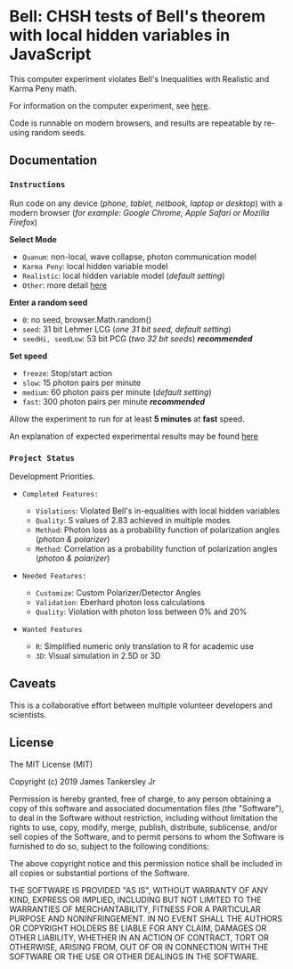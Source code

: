 # Bell: CHSH tests of Bell's theorem with local hidden variables in JavaScript

This computer experiment violates Bell's Inequalities with Realistic and Karma Peny math.

For information on the computer experiment, see [here](https://sites.google.com/site/physicschecker/unsettled-physics/testing-bells-theorem-paper).

Code is runnable on modern browsers, and results are repeatable by re-using random seeds.

## Documentation

### `Instructions`

Run code on any device (_phone, tablet, netbook, laptop or desktop_) with a modern browser (_for example: Google Chrome, Apple Safari or Mozilla Firefox_)

**Select Mode**
* `Quanum`: non-local, wave collapse, photon communication model
* `Karma Peny`: local hidden variable model
* `Realistic`: local hidden variable model (_default setting_)
* `Other`: more detail [here](https://sites.google.com/site/physicschecker/unsettled-physics/testing-bells-theorem-paper)

**Enter a random seed**
* `0`: no seed, browser.Math.random()
* `seed`: 31 bit Lehmer LCG (_one 31 bit seed, default setting_)
* `seedHi, seedLow`: 53 bit PCG (_two 32 bit seeds_) **_recommended_**

**Set speed**
* `freeze`: Stop/start action
* `slow`: 15 photon pairs per minute
* `medium`: 60 photon pairs per minute (_default setting_)
* `fast`: 300 photon pairs per minute **_recommended_**

Allow the experiment to run for at least **5 minutes** at **fast** speed.

An explanation of expected experimental results may be found [here](https://sites.google.com/site/physicschecker/unsettled-physics/testing-bells-theorem-paper)

### `Project Status`

Development Priorities.

- `Completed Features:`
    + `Violations`: Violated Bell's in-equalities with local hidden variables
    + `Quality`: S values of 2.83 achieved in multiple modes
    + `Method`: Photon loss as a probability function of polarization angles (_photon & polarizer_)
    + `Method`: Correlation as a probability function of polarization angles (_photon & polarizer_)
    
- `Needed Features:`
    + `Customize`: Custom Polarizer/Detector Angles
    + `Validation`: Eberhard photon loss calculations
    + `Quality`: Violation with photon loss between 0% and 20%
    
- `Wanted Features`
    + `R`: Simplified numeric only translation to R for academic use
    + `3D`: Visual simulation in 2.5D or 3D

## Caveats

This is a collaborative effort between multiple volunteer developers and scientists.

## License
The MIT License (MIT)

Copyright (c) 2019 James Tankersley Jr

Permission is hereby granted, free of charge, to any person obtaining a copy
of this software and associated documentation files (the "Software"), to deal
in the Software without restriction, including without limitation the rights
to use, copy, modify, merge, publish, distribute, sublicense, and/or sell
copies of the Software, and to permit persons to whom the Software is
furnished to do so, subject to the following conditions:

The above copyright notice and this permission notice shall be included in
all copies or substantial portions of the Software.

THE SOFTWARE IS PROVIDED "AS IS", WITHOUT WARRANTY OF ANY KIND, EXPRESS OR
IMPLIED, INCLUDING BUT NOT LIMITED TO THE WARRANTIES OF MERCHANTABILITY,
FITNESS FOR A PARTICULAR PURPOSE AND NONINFRINGEMENT. IN NO EVENT SHALL THE
AUTHORS OR COPYRIGHT HOLDERS BE LIABLE FOR ANY CLAIM, DAMAGES OR OTHER
LIABILITY, WHETHER IN AN ACTION OF CONTRACT, TORT OR OTHERWISE, ARISING FROM,
OUT OF OR IN CONNECTION WITH THE SOFTWARE OR THE USE OR OTHER DEALINGS IN
THE SOFTWARE.